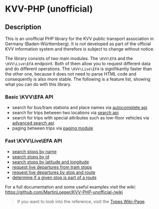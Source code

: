 # KVV-PHP (unofficial)

## Description

This is an unofficial PHP library for the KVV public transport association in Germany (Baden-Württemberg).
It is not developed as part of the official KVV information system and therefore is subject to change without notice.

The library consists of two main modules. The `\KVV\EFA` and the `\KVV\Live\EFA` endpoint.
Both of them allow you to request different data and do different operations.
The `\KVV\Live\EFA` is signifikantly faster than the other one, because it does not need to parse HTML code and consequently is also more stable.
The following is a feature list, showing what you can do with this library.

### Basic \KVV\EFA API
* search for bus/tram stations and place names via [autocomplete api](https://github.com/MartinLoeper/KVV-PHP-unofficial-/wiki/Basic-Usage#autocomplete)
* search for trips between two locations via [search api](https://github.com/MartinLoeper/KVV-PHP-unofficial-/wiki/Basic-Usage#search)
* search for trips with special attributes such as low-floor vehicles via [advanced search api](https://github.com/MartinLoeper/KVV-PHP-unofficial-/wiki/Advanced-Usage#search-optimization)
* paging between trips via [paging module](https://github.com/MartinLoeper/KVV-PHP-unofficial-/wiki/Advanced-Usage#paging-recommended-implementation)

### Fast \KVV\Live\EFA API
* [search stops by name](https://github.com/MartinLoeper/KVV-PHP-unofficial-/wiki/Live-API#search-stop-by-name)
* [search stops by id](https://github.com/MartinLoeper/KVV-PHP-unofficial-/wiki/Live-API#search-stop-by-id)
* [search stops by latitude and longitude](https://github.com/MartinLoeper/KVV-PHP-unofficial-/wiki/Live-API#search-stop-by-latitudelongitude)
* [request live departures from tram stops](https://github.com/MartinLoeper/KVV-PHP-unofficial-/wiki/Live-API#grab-live-departures-by-stop-id)
* [request live departures by stop and route](https://github.com/MartinLoeper/KVV-PHP-unofficial-/wiki/Live-API#grab-live-departures-by-stop-id-and-route)
* [determine if a given stop is part of a route](https://github.com/MartinLoeper/KVV-PHP-unofficial-/wiki/Live-API#check-if-stop-belongs-to-route)

For a full documentation and some useful examples visit the wiki: https://github.com/MartinLoeper/KVV-PHP-unofficial-/wiki

<blockquote>
If you want to look into the reference, visit the <a href='https://github.com/MartinLoeper/KVV-PHP-unofficial-/wiki/Types'>Types Wiki-Page</a>.
</blockquote>
